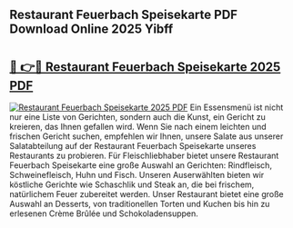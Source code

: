 ## Restaurant Feuerbach Speisekarte PDF Download Online 2025 Yibff

# <h2><a href="http://gc79yg8.nevu.top/?p=Restaurant+Feuerbach+Speisekarte">🔗 👉🔴 Restaurant Feuerbach Speisekarte 2025 PDF</a></h2>

[![Restaurant Feuerbach Speisekarte 2025 PDF](https://i.imgur.com/dBaPXMq.png)](http://gc79yg8.nevu.top/?p=Restaurant+Feuerbach+Speisekarte)
Ein Essensmenü ist nicht nur eine Liste von Gerichten, sondern auch die Kunst, ein Gericht zu kreieren, das Ihnen gefallen wird. Wenn Sie nach einem leichten und frischen Gericht suchen, empfehlen wir Ihnen, unsere Salate aus unserer Salatabteilung auf der Restaurant Feuerbach Speisekarte unseres Restaurants zu probieren. Für Fleischliebhaber bietet unsere Restaurant Feuerbach Speisekarte eine große Auswahl an Gerichten: Rindfleisch, Schweinefleisch, Huhn und Fisch. Unseren Auserwählten bieten wir köstliche Gerichte wie Schaschlik und Steak an, die bei frischem, natürlichem Feuer zubereitet werden. Unser Restaurant bietet eine große Auswahl an Desserts, von traditionellen Torten und Kuchen bis hin zu erlesenen Crème Brûlée und Schokoladensuppen.
